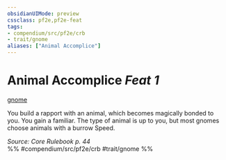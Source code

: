 ```yaml
---
obsidianUIMode: preview
cssclass: pf2e,pf2e-feat
tags:
- compendium/src/pf2e/crb
- trait/gnome
aliases: ["Animal Accomplice"]
---
```

# Animal Accomplice  *Feat 1*  
[gnome](/rules/traits/gnome.md)  


You build a rapport with an animal, which becomes magically bonded to you. You gain a familiar. The type of animal is up to you, but most gnomes choose animals with a burrow Speed.

*Source: Core Rulebook p. 44*  
%% #compendium/src/pf2e/crb #trait/gnome %%